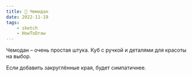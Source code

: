 ```yaml
---
title: 🧳 Чемодан
date: 2022-11-19
tags:
    - sketch
    - HowToDraw
---
```


Чемодан – очень простая штука. Куб с ручкой и деталями для красоты на выбор.

Если добавить закруглённые края, будет симпатичнее.
